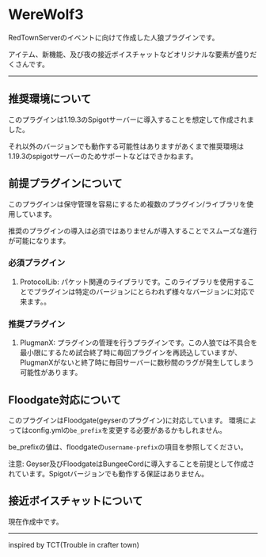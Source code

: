 # WereWolf3
RedTownServerのイベントに向けて作成した人狼プラグインです。

アイテム、新機能、及び夜の接近ボイスチャットなどオリジナルな要素が盛りだくさんです。

---

## 推奨環境について
このプラグインは1.19.3のSpigotサーバーに導入することを想定して作成されました。

それ以外のバージョンでも動作する可能性はありますがあくまで推奨環境は1.19.3のspigotサーバーのためサポートなどはできかねます。
## 前提プラグインについて
このプラグインは保守管理を容易にするため複数のプラグイン/ライブラリを使用しています。

推奨のプラグインの導入は必須ではありませんが導入することでスムーズな進行が可能になります。
### 必須プラグイン
1. ProtocolLib: パケット関連のライブラリです。このライブラリを使用することでプラグインは特定のバージョンにとらわれず様々なバージョンに対応で来ます。。
### 推奨プラグイン
1. PlugmanX: プラグインの管理を行うプラグインです。この人狼では不具合を最小限にするため試合終了時に毎回プラグインを再読込していますが、PlugmanXがないと終了時に毎回サーバーに数秒間のラグが発生してしまう可能性があります。

## Floodgate対応について
このプラグインはFloodgate(geyserのプラグイン)に対応しています。
環境によってはconfig.ymlの`be_prefix`を変更する必要があるかもしれません。

be_prefixの値は、floodgateの`username-prefix`の項目を参照してください。

注意: Geyser及びFloodgateはBungeeCordに導入することを前提として作成されています。Spigotバージョンでも動作する保証はありません。

## 接近ボイスチャットについて
現在作成中です。

---

inspired by TCT(Trouble in crafter town)